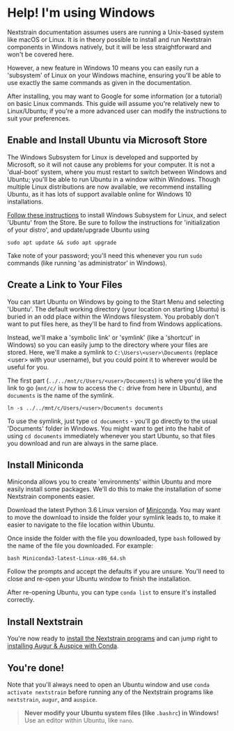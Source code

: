 # Help! I'm using Windows

Nextstrain documentation assumes users are running a Unix-based system like macOS or Linux. 
It is in theory possible to install and run Nextstrain components in Windows natively, but it will be less straightforward and won't be covered here. 

However, a new feature in Windows 10 means you can easily run a 'subsystem' of Linux on your Windows machine, ensuring you'll be able to use exactly the same commands as given in the documentation.

After installing, you may want to Google for some information (or a tutorial) on basic Linux commands.
This guide will assume you're relatively new to Linux/Ubuntu; if you're a more advanced user can modify the instructions to suit your preferences.

## Enable and Install Ubuntu via Microsoft Store
The Windows Subsystem for Linux is developed and supported by Microsoft, so it will not cause any problems for your computer. 
It is not a 'dual-boot' system, where you must restart to switch between Windows and Ubuntu; you'll be able to run Ubuntu in a window within Windows.
Though multiple Linux distributions are now available, we recommend installing Ubuntu, as it has lots of support available online for Windows 10 installations.

[Follow these instructions](https://docs.microsoft.com/en-us/windows/wsl/install-win10) to install Windows Subsystem for Linux, and select 'Ubuntu' from the Store.
Be sure to follow the instructions for 'initialization of your distro', and update/upgrade Ubuntu using 
```
sudo apt update && sudo apt upgrade
```

Take note of your password; you'll need this whenever you run `sudo` commands (like running 'as administrator' in Windows).

## Create a Link to Your Files

You can start Ubuntu on Windows by going to the Start Menu and selecting 'Ubuntu'. 
The default working directory (your location on starting Ubuntu) is buried in an odd place within the Windows filesystem.
You probably don't want to put files here, as they'll be hard to find from Windows applications.

Instead, we'll make a 'symbolic link' or 'symlink' (like a 'shortcut' in Windows) so you can easily jump to the directory where your files are stored. 
Here, we'll make a symlink to `C:\Users\<user>\Documents` (replace \<user\> with your username), but you could point it to wherever would be useful for you.

The first part (`../../mnt/c/Users/<user>/Documents`) is where you'd like the link to go (`mnt/c/` is how to access the `C:` drive from here in Ubuntu), and `documents` is the name of the symlink.

```
ln -s ../../mnt/c/Users/<user>/Documents documents
```

To use the symlink, just type `cd documents` - you'll go directly to the usual 'Documents' folder in Windows.
You might want to get into the habit of using `cd documents` immediately whenever you start Ubuntu, so that files you download and run are always in the same place.


## Install Miniconda

Miniconda allows you to create 'environments' within Ubuntu and more easily install some packages.
We'll do this to make the installation of some Nextstrain components easier.

Download the latest Python 3.6 Linux version of [Miniconda](https://conda.io/miniconda.html). 
You may want to move the download to inside the folder your symlink leads to, to make it easier to navigate to the file location within Ubuntu.

Once inside the folder with the file you downloaded, type `bash` followed by the name of the file you downloaded. For example:
```
bash Miniconda3-latest-Linux-x86_64.sh
```

Follow the prompts and accept the defaults if you are unsure. 
You'll need to close and re-open your Ubuntu window to finish the installation.

After re-opening Ubuntu, you can type `conda list` to ensure it's installed correctly.

## Install Nextstrain

You're now ready to [install the Nextstrain programs](./local-installation) and can jump right to [installing Augur & Auspice with Conda](./local-installation#install-augur--auspice-with-conda-recommended).

## You're done!

Note that you'll always need to open an Ubuntu window and use `conda activate nextstrain` before running any of the Nextstrain programs like `nextstrain`, `augur`, and `auspice`.

> **Never modify your Ubuntu system files (like `.bashrc`) in Windows!**  
> Use an editor within Ubuntu, like `nano`.
